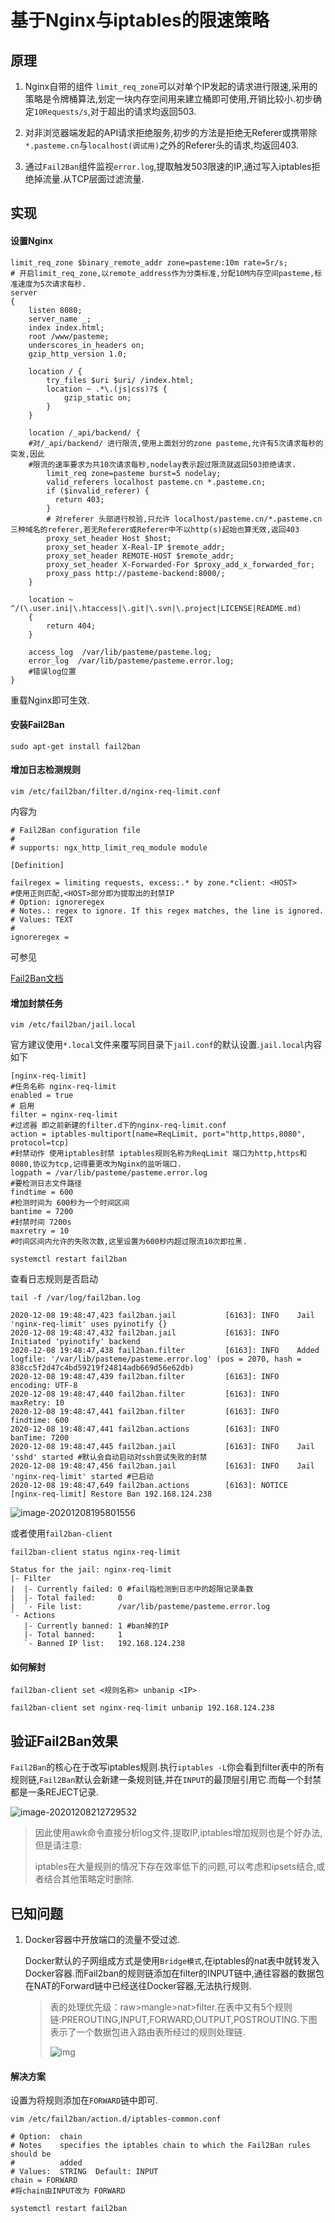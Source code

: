 # 基于Nginx与iptables的限速策略

## 原理

1. Nginx自带的组件 `limit_req_zone`可以对单个IP发起的请求进行限速,采用的策略是令牌桶算法,划定一块内存空间用来建立桶即可使用,开销比较小.初步确定`10Requests/s`,对于超出的请求均返回503.
2. 对非浏览器端发起的API请求拒绝服务,初步的方法是拒绝无Referer或携带除`*.pasteme.cn`与`localhost(调试用)`之外的Referer头的请求,均返回403.

3. 通过`Fail2Ban`组件监视`error.log`,提取触发503限速的IP,通过写入iptables拒绝掉流量.从TCP层面过滤流量.

## 实现

#### 设置Nginx

````
limit_req_zone $binary_remote_addr zone=pasteme:10m rate=5r/s; 
# 开启limit_req_zone,以remote_address作为分类标准,分配10M内存空间pasteme,标准速度为5次请求每秒.
server
{
    listen 8080;
    server_name _;
    index index.html;
    root /www/pasteme;
    underscores_in_headers on;  
    gzip_http_version 1.0;

    location / {
        try_files $uri $uri/ /index.html;
        location ~ .*\.(js|css)?$ {
            gzip_static on;
        }
    }

    location /_api/backend/ { 
    #对/_api/backend/ 进行限流,使用上面划分的zone pasteme,允许有5次请求每秒的突发,因此
    #限流的速率要求为共10次请求每秒,nodelay表示超过限流就返回503拒绝请求.
        limit_req zone=pasteme burst=5 nodelay;
        valid_referers localhost pasteme.cn *.pasteme.cn;
        if ($invalid_referer) {
          return 403;
        }
        # 对referer 头部进行校验,只允许 localhost/pasteme.cn/*.pasteme.cn三种域名的referer,若无Referer或Referer中不以http(s)起始也算无效,返回403
        proxy_set_header Host $host;
        proxy_set_header X-Real-IP $remote_addr;
        proxy_set_header REMOTE-HOST $remote_addr;
        proxy_set_header X-Forwarded-For $proxy_add_x_forwarded_for;
        proxy_pass http://pasteme-backend:8000/;
    }

    location ~ ^/(\.user.ini|\.htaccess|\.git|\.svn|\.project|LICENSE|README.md)
    {
        return 404;
    }

    access_log  /var/lib/pasteme/pasteme.log;
    error_log  /var/lib/pasteme/pasteme.error.log;
    #错误log位置
}
````

重载Nginx即可生效.

#### 安装Fail2Ban

```shell
sudo apt-get install fail2ban
```

#### 增加日志检测规则

```shell
vim /etc/fail2ban/filter.d/nginx-req-limit.conf
```

内容为

```shell
# Fail2Ban configuration file
#
# supports: ngx_http_limit_req_module module

[Definition]

failregex = limiting requests, excess:.* by zone.*client: <HOST>
#使用正则匹配,<HOST>部分即为提取出的封禁IP
# Option: ignoreregex
# Notes.: regex to ignore. If this regex matches, the line is ignored.
# Values: TEXT
#
ignoreregex =
```

可参见 

[Fail2Ban文档](https://fail2ban.readthedocs.io/en/latest/filters.html)



#### 增加封禁任务

```shell
vim /etc/fail2ban/jail.local
```

官方建议使用`*.local`文件来覆写同目录下`jail.conf`的默认设置.`jail.local`内容如下

```shell
[nginx-req-limit] 
#任务名称 nginx-req-limit
enabled = true
# 启用
filter = nginx-req-limit
#过滤器 即之前新建的filter.d下的nginx-req-limit.conf
action = iptables-multiport[name=ReqLimit, port="http,https,8080", protocol=tcp]
#封禁动作 使用iptables封禁 iptables规则名称为ReqLimit 端口为http,https和8080,协议为tcp,记得要更改为Nginx的监听端口.
logpath = /var/lib/pasteme/pasteme.error.log
#要检测日志文件路径
findtime = 600
#检测时间为 600秒为一个时间区间
bantime = 7200
#封禁时间 7200s
maxretry = 10
#时间区间内允许的失败次数,这里设置为600秒内超过限流10次即拉黑.
```

```shell
systemctl restart fail2ban
```

查看日志规则是否启动

```shell
tail -f /var/log/fail2ban.log

2020-12-08 19:48:47,423 fail2ban.jail           [6163]: INFO    Jail 'nginx-req-limit' uses pyinotify {}
2020-12-08 19:48:47,432 fail2ban.jail           [6163]: INFO    Initiated 'pyinotify' backend
2020-12-08 19:48:47,438 fail2ban.filter         [6163]: INFO    Added logfile: '/var/lib/pasteme/pasteme.error.log' (pos = 2070, hash = 838cc5f2d47c4bd59219f24814adb669d56e62db)
2020-12-08 19:48:47,439 fail2ban.filter         [6163]: INFO      encoding: UTF-8
2020-12-08 19:48:47,440 fail2ban.filter         [6163]: INFO      maxRetry: 10
2020-12-08 19:48:47,441 fail2ban.filter         [6163]: INFO      findtime: 600
2020-12-08 19:48:47,441 fail2ban.actions        [6163]: INFO      banTime: 7200
2020-12-08 19:48:47,445 fail2ban.jail           [6163]: INFO    Jail 'sshd' started #默认会自动启动对ssh尝试失败的封禁
2020-12-08 19:48:47,456 fail2ban.jail           [6163]: INFO    Jail 'nginx-req-limit' started #已启动
2020-12-08 19:48:47,649 fail2ban.actions        [6163]: NOTICE  [nginx-req-limit] Restore Ban 192.168.124.238
```

![image-20201208195801556](https://tva1.sinaimg.cn/large/0081Kckwly1glgp4nd9udj30yp06zgnz.jpg)

或者使用`fail2ban-client`

```shell
fail2ban-client status nginx-req-limit

Status for the jail: nginx-req-limit
|- Filter
|  |- Currently failed: 0 #fail指检测到日志中的超限记录条数
|  |- Total failed:     0 
|  `- File list:        /var/lib/pasteme/pasteme.error.log
`- Actions
   |- Currently banned: 1 #ban掉的IP
   |- Total banned:     1
   `- Banned IP list:   192.168.124.238
```

#### 如何解封

```shell
fail2ban-client set <规则名称> unbanip <IP>

fail2ban-client set nginx-req-limit unbanip 192.168.124.238
```

## 验证Fail2Ban效果

`Fail2Ban`的核心在于改写iptables规则.执行`iptables -L`你会看到filter表中的所有规则链,`Fail2Ban`默认会新建一条规则链,并在`INPUT`的最顶层引用它.而每一个封禁都是一条REJECT记录.

![image-20201208212729532](https://tva1.sinaimg.cn/large/0081Kckwly1glgrpo7c49j30pd03u0t9.jpg)

> 因此使用awk命令直接分析log文件,提取IP,iptables增加规则也是个好办法,但是请注意:
>
> iptables在大量规则的情况下存在效率低下的问题,可以考虑和ipsets结合,或者结合其他策略定时删除.

## 已知问题

1. Docker容器中开放端口的流量不受过滤.

   Docker默认的子网组成方式是使用`Bridge模式`,在iptables的nat表中就转发入Docker容器.而Fail2ban的规则链添加在filter的INPUT链中,通往容器的数据包在NAT的Forward链中已经送往Docker容器,无法执行规则.

   >表的处理优先级：raw>mangle>nat>filter.在表中又有5个规则链:PREROUTING,INPUT,FORWARD,OUTPUT,POSTROUTING.下图表示了一个数据包进入路由表所经过的规则处理链.
   >
   >![img](https://tva1.sinaimg.cn/large/0081Kckwly1glgqsirfz5j30i30uo79m.jpg)

#### 解决方案

设置为将规则添加在`FORWARD`链中即可.

```shell
vim /etc/fail2ban/action.d/iptables-common.conf
```

```shell
# Option:  chain
# Notes    specifies the iptables chain to which the Fail2Ban rules should be
#          added
# Values:  STRING  Default: INPUT
chain = FORWARD 
#将chain由INPUT改为 FORWARD
```

```shell
systemctl restart fail2ban
```

